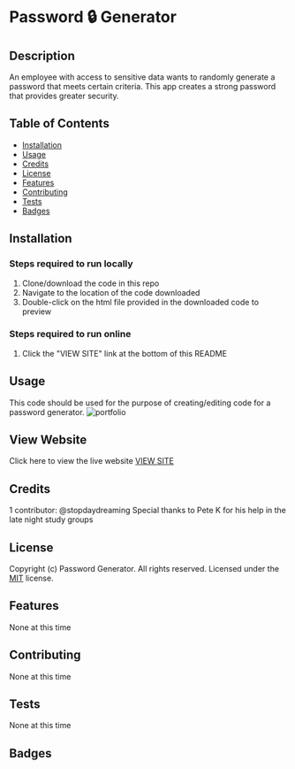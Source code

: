 # Password 🔒 Generator 

## Description 
An employee with access to sensitive data wants to randomly generate a password that meets certain criteria. This app creates a strong password that provides greater security.

## Table of Contents

* [Installation](#installation)
* [Usage](#usage)
* [Credits](#credits)
* [License](#license)
* [Features](#features)
* [Contributing](#contributing)
* [Tests](#tests)
* [Badges](#badges)


## Installation
### Steps required to run locally
1. Clone/download the code in this repo
2. Navigate to the location of the code downloaded
3. Double-click on the html file provided in the downloaded code to preview
### Steps required to run online
1. Click the "VIEW SITE" link at the bottom of this README

## Usage 
This code should be used for the purpose of creating/editing code for a password generator.
![portfolio](./assets/images/screenshot.png)

## View Website
Click here to view the live website [VIEW SITE](https://stopdaydreaming.github.io/password-generator/)


## Credits
1 contributor: @stopdaydreaming
Special thanks to Pete K for his help in the late night study groups

## License
Copyright (c) Password Generator. All rights reserved.
Licensed under the [MIT](license.txt) license.

## Features
None at this time

## Contributing
None at this time

## Tests
None at this time

## Badges